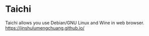 # Taichi
Taichi allows you use Debian/GNU Linux and Wine in web browser.
https://jinshulumengchuang.github.io/
